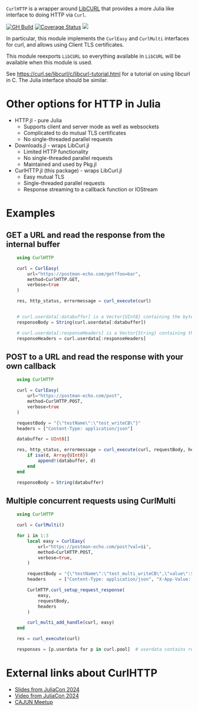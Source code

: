 `CurlHTTP` is a wrapper around [LibCURL](https://github.com/JuliaWeb/LibCURL.jl) that provides a more Julia like interface to doing HTTP via `Curl`.

[![GH Build](https://github.com/bluesmoon/CurlHTTP.jl/workflows/CI/badge.svg)](https://github.com/bluesmoon/CurlHTTP.jl/actions/workflows/CI.yml?query=branch%3Amain)
[![Coverage Status](https://coveralls.io/repos/github/bluesmoon/CurlHTTP.jl/badge.svg?branch=)](https://coveralls.io/github/bluesmoon/CurlHTTP.jl?branch=)
[![](https://img.shields.io/badge/docs-dev-blue.svg)](https://bluesmoon.github.io/CurlHTTP.jl/)

In particular, this module implements the `CurlEasy` and `CurlMulti` interfaces for curl, and allows using Client TLS certificates.

This module reexports `LibCURL` so everything available in `LibCURL` will be available when this module is used.

See https://curl.se/libcurl/c/libcurl-tutorial.html for a tutorial on using libcurl in C. The Julia interface should be similar.

# Other options for HTTP in Julia

* HTTP.jl - pure Julia
   * Supports client and server mode as well as websockets
   * Complicated to do mutual TLS certificates
   * No single-threaded parallel requests
* Downloads.jl - wraps LibCurl.jl
   * Limited HTTP functionality
   * No single-threaded parallel requests
   * Maintained and used by Pkg.jl
* CurlHTTP.jl (this package) - wraps LibCurl.jl
   * Easy mutual TLS
   * Single-threaded parallel requests
   * Response streaming to a callback function or IOStream

# Examples

## GET a URL and read the response from the internal buffer
```julia
    using CurlHTTP

    curl = CurlEasy(
        url="https://postman-echo.com/get?foo=bar",
        method=CurlHTTP.GET,
        verbose=true
    )

    res, http_status, errormessage = curl_execute(curl)


    # curl.userdata[:databuffer] is a Vector{UInt8} containing the bytes of the response
    responseBody = String(curl.userdata[:databuffer])

    # curl.userdata[:responseHeaders] is a Vector{String} containing the response headers
    responseHeaders = curl.userdata[:responseHeaders]
```


## POST to a URL and read the response with your own callback
```julia
    using CurlHTTP

    curl = CurlEasy(
        url="https://postman-echo.com/post",
        method=CurlHTTP.POST,
        verbose=true
    )

    requestBody = "{\"testName\":\"test_writeCB\"}"
    headers = ["Content-Type: application/json"]

    databuffer = UInt8[]

    res, http_status, errormessage = curl_execute(curl, requestBody, headers) do d
        if isa(d, Array{UInt8})
            append!(databuffer, d)
        end
    end

    responseBody = String(databuffer)
```

## Multiple concurrent requests using CurlMulti
```julia
    using CurlHTTP

    curl = CurlMulti()

    for i in 1:3
        local easy = CurlEasy(
            url="https://postman-echo.com/post?val=$i",
            method=CurlHTTP.POST,
            verbose=true,
        )

        requestBody = "{\"testName\":\"test_multi_writeCB\",\"value\":$i}"
        headers     = ["Content-Type: application/json", "X-App-Value: $(i*5)"]

        CurlHTTP.curl_setup_request_response(
            easy,
            requestBody,
            headers
        )

        curl_multi_add_handle(curl, easy)
    end

    res = curl_execute(curl)

    responses = [p.userdata for p in curl.pool]  # userdata contains response data, status code and error message
```

# External links about CurlHTTP

* [Slides from JuliaCon 2024](https://speakerdeck.com/bluesmoon/curling-with-julia)
* [Video from JuliaCon 2024](https://www.youtube.com/watch?v=x9_qyfZ9PfA)
* [CAJUN Meetup](https://www.meetup.com/julia-cajun/events/299775540/)
